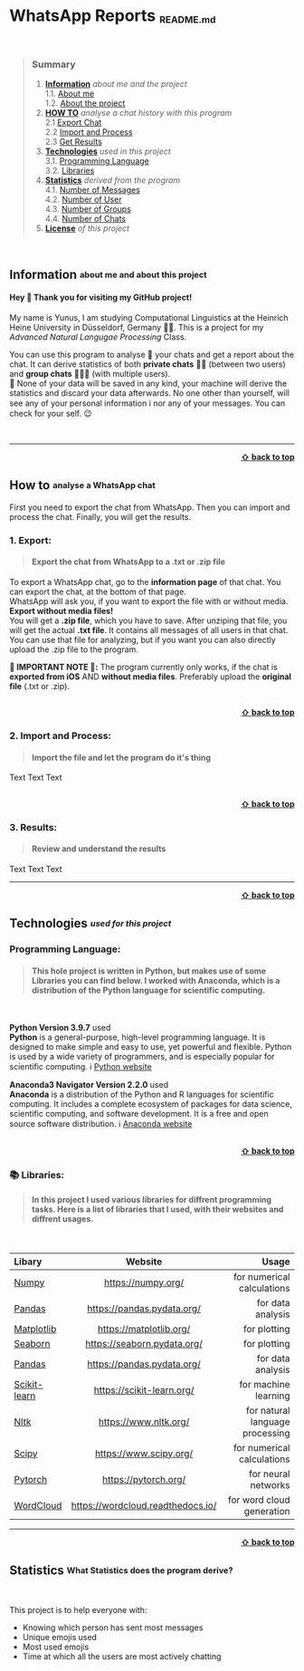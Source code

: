 # WhatsApp Reports <sub><sup><sub> README.md </sub></sup></sub> <div id="top"/>

<br>

> ### Summary  
> 1. [**Information**](#information) *about me and the project*  
>		1.1. [About me](#about-me)  
>		1.2. [About the project](#about-the-project)
> 2. [**HOW TO**](#how-to) *analyse a chat history with this program*  
>		2.1 [Export Chat](#export-chat)    
>		2.2 [Import and Process](#import-and-process)  
> 		2.3 [Get Results](#get-results)
> 3. [**Technologies**](#technologies) *used in this project*  
> 		3.1. [Programming Language](#programming-language)  
> 		3.2. [Libraries](#libraries)
> 4. [**Statistics**](#statistics) *derived from the program*  
>		4.1. [Number of Messages](#number-of-messages)  
>		4.2. [Number of User](#number-of-contacts)  
>		4.3. [Number of Groups](#number-of-groups)  
>		4.4. [Number of Chats](#number-of-chats)  
> 5. [**License**](#license) *of this project*  


<div id="information"/> <div id="about-me"/>
<br>

## Information <sub><sup> about me and about this project </sub></sup>

#### Hey 👋 Thank you for visiting my GitHub project!

My name is Yunus, I am studying Computational Linguistics at the Heinrich Heine University in Düsseldorf, Germany 👨‍💻. This is a project for my *Advanced Natural Langugae Processing* Class.
<div id="about-the-project"/>  


You can use this program to analyse 🧐 your chats and get a report about the chat. It can derive statistics of both **private chats** 👤👤 (between two users) and **group chats** 👥👤👥 (with multiple users).  
🛑 None of your data will be saved in any kind, your machine will derive the statistics and discard your data afterwards. No one other than yourself, will see any of your personal information ℹ️ nor any of your messages. You can check for your self. 😉  

<br>

---


<div id="how-to"/>
<div id="export-chat"/>

<div align="right">
    <b><a href="#top">⇧ back to top</a></b>
</div>

## How to <sub><sup> analyse a WhatsApp chat </sub></sup>  
First you need to export the chat from WhatsApp. Then you can import and process the chat. Finally, you will get the results.

### **1. Export**:
> #### Export the chat from WhatsApp to a .txt or .zip file

To export a WhatsApp chat, go to the **information page** of that chat. You can export the chat, at the bottom of that page.  
WhatsApp will ask you, if you want to export the file with or without media. **Export without media files!**  
You will get a **.zip file**, which you have to save. After unziping that file, you will get the actual **.txt file**. It contains all messages of all users in that chat. You can use that file for analyzing, but if you want you can also directly upload the .zip file to the program.  

**🚨 IMPORTANT NOTE 🚨:** The program currently only works, if the chat is **exported from iOS** AND **without media files**. Preferably upload the **original file** (.txt or .zip).

##

<div id="import-and-process"/>

<div align="right">
    <b><a href="#top">⇧ back to top</a></b>
</div>

### 2. Import and Process:
> #### Import the file and let the program do it's thing  

Text Text Text

##

<div id="get-results"/>

<div align="right">
    <b><a href="#top">⇧ back to top</a></b>
</div>

### **3. Results**:
> #### Review and understand the results  

Text Text Text

---

<div id="technologies"/>
<div id="programming-language"/>

<div align="right">
    <b><a href="#top">⇧ back to top</a></b>
</div>

## Technologies <sub><sup> *used for this project* </sub></sup>  

### Programming Language: 
> #### This hole project is written in Python, but makes use of some Libraries you can find below. I worked with Anaconda, which is a distribution of the Python language for scientific computing.

<br>

**Python Version 3.9.7** used  
**Python** is a general-purpose, high-level programming language. It is designed to make simple and easy to use, yet powerful and flexible. Python is used by a wide variety of programmers, and is especially popular for scientific computing. 
ℹ️ [Python website](https://www.python.org/)  

**Anaconda3 Navigator Version 2.2.0** used  
**Anaconda** is a distribution of the Python and R languages for scientific computing. It includes a complete ecosystem of packages for data science, scientific computing, and software development. It is a free and open source software distribution. 
ℹ️ [Anaconda website](http://www.anaconda.com)

##

<div id="libraries">

<div align="right">
    <b><a href="#top">⇧ back to top</a></b>
</div>

### 📚 Libraries:
> #### In this project I used various libraries for diffrent programming tasks. Here is a list of libraries that I used, with their websites and diffrent usages.

<br>

Libary | Website | Usage
:--- | :---: | ---:
[Numpy](https://numpy.org/) | https://numpy.org/ | for numerical calculations
[Pandas](https://pandas.pydata.org/) | https://pandas.pydata.org/ | for data analysis
[Matplotlib](https://matplotlib.org/) | https://matplotlib.org/ | for plotting
[Seaborn](https://seaborn.pydata.org/) | https://seaborn.pydata.org/ | for plotting
[Pandas](https://pandas.pydata.org/) | https://pandas.pydata.org/ | for data analysis
[Scikit-learn](https://scikit-learn.org/) | https://scikit-learn.org/ | for machine learning
[Nltk](https://www.nltk.org/) | https://www.nltk.org/ | for natural language processing
[Scipy](https://www.scipy.org/) | https://www.scipy.org/ | for numerical calculations
[Pytorch](https://pytorch.org/) | https://pytorch.org/ | for neural networks
[WordCloud](https://wordcloud.readthedocs.io/) | https://wordcloud.readthedocs.io/ | for word cloud generation



---

<div id="statistics"/>

<div align="right">
    <b><a href="#top">⇧ back to top</a></b>
</div>

## Statistics <sub><sup>  What Statistics does the program derive? </sub></sup> 



<br>

This project is to help everyone with:
* Knowing which person has sent most messages
* Unique emojis used
* Most used emojis
* Time at which all the users are most actively chatting


